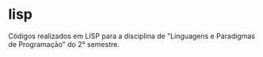 # lisp
Códigos realizados em LISP para a disciplina de "Linguagens e Paradigmas de Programação" do 2° semestre.
